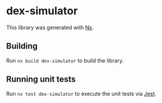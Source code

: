 # dex-simulator

This library was generated with [Nx](https://nx.dev).

## Building

Run `nx build dex-simulator` to build the library.

## Running unit tests

Run `nx test dex-simulator` to execute the unit tests via [Jest](https://jestjs.io).
